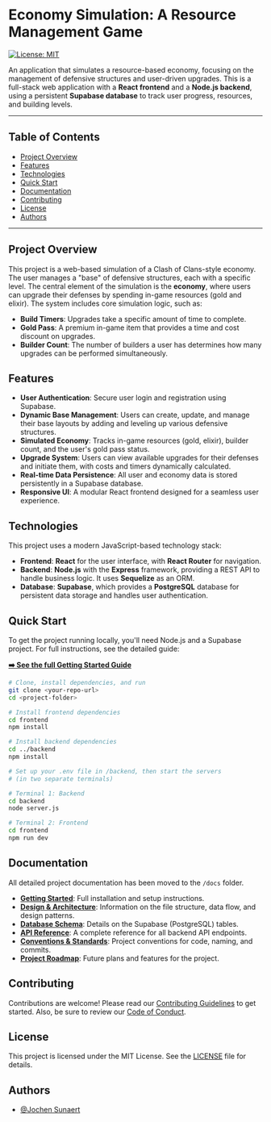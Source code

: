 # Economy Simulation: A Resource Management Game

[![License: MIT](https://img.shields.io/badge/License-MIT-yellow.svg)](https://opensource.org/licenses/MIT)

An application that simulates a resource-based economy, focusing on the management of defensive structures and user-driven upgrades. This is a full-stack web application with a **React frontend** and a **Node.js backend**, using a persistent **Supabase database** to track user progress, resources, and building levels.

---

## Table of Contents

- [Project Overview](#project-overview)
- [Features](#features)
- [Technologies](#technologies)
- [Quick Start](#quick-start)
- [Documentation](#documentation)
- [Contributing](#contributing)
- [License](#license)
- [Authors](#authors)

---

## Project Overview

This project is a web-based simulation of a Clash of Clans-style economy. The user manages a "base" of defensive structures, each with a specific level. The central element of the simulation is the **economy**, where users can upgrade their defenses by spending in-game resources (gold and elixir). The system includes core simulation logic, such as:

- **Build Timers**: Upgrades take a specific amount of time to complete.
- **Gold Pass**: A premium in-game item that provides a time and cost discount on upgrades.
- **Builder Count**: The number of builders a user has determines how many upgrades can be performed simultaneously.

## Features

- **User Authentication**: Secure user login and registration using Supabase.
- **Dynamic Base Management**: Users can create, update, and manage their base layouts by adding and leveling up various defensive structures.
- **Simulated Economy**: Tracks in-game resources (gold, elixir), builder count, and the user's gold pass status.
- **Upgrade System**: Users can view available upgrades for their defenses and initiate them, with costs and timers dynamically calculated.
- **Real-time Data Persistence**: All user and economy data is stored persistently in a Supabase database.
- **Responsive UI**: A modular React frontend designed for a seamless user experience.

## Technologies

This project uses a modern JavaScript-based technology stack:

- **Frontend**: **React** for the user interface, with **React Router** for navigation.
- **Backend**: **Node.js** with the **Express** framework, providing a REST API to handle business logic. It uses **Sequelize** as an ORM.
- **Database**: **Supabase**, which provides a **PostgreSQL** database for persistent data storage and handles user authentication.

## Quick Start

To get the project running locally, you'll need Node.js and a Supabase project. For full instructions, see the detailed guide:

**[➡️ See the full Getting Started Guide](./docs/GETTING_STARTED.md)**

```bash
# Clone, install dependencies, and run
git clone <your-repo-url>
cd <project-folder>

# Install frontend dependencies
cd frontend
npm install

# Install backend dependencies
cd ../backend
npm install

# Set up your .env file in /backend, then start the servers
# (in two separate terminals)

# Terminal 1: Backend
cd backend
node server.js

# Terminal 2: Frontend
cd frontend
npm run dev
```

## Documentation

All detailed project documentation has been moved to the `/docs` folder.

- **[Getting Started](./docs/GETTING_STARTED.md)**: Full installation and setup instructions.
- **[Design & Architecture](./docs/DESIGN_AND_ARCHITECTURE.md)**: Information on the file structure, data flow, and design patterns.
- **[Database Schema](./docs/DATABASE_SCHEMA.md)**: Details on the Supabase (PostgreSQL) tables.
- **[API Reference](./docs/API_REFERENCE.md)**: A complete reference for all backend API endpoints.
- **[Conventions & Standards](./docs/CONVENTIONS.md)**: Project conventions for code, naming, and commits.
- **[Project Roadmap](./docs/ROADMAP.md)**: Future plans and features for the project.

## Contributing

Contributions are welcome! Please read our [Contributing Guidelines](./CONTRIBUTING.md) to get started. Also, be sure to review our [Code of Conduct](./CODE_OF_CONDUCT.md).

## License

This project is licensed under the MIT License. See the [LICENSE](./LICENSE) file for details.

## Authors

- [@Jochen Sunaert](https://github.com/JochenSunaert)